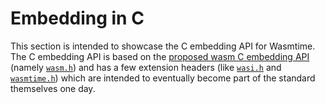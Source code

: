 # Embedding in C

This section is intended to showcase the C embedding API for Wasmtime. The C
embedding API is based on the [proposed wasm C embedding API][proposal] (namely
[`wasm.h`]) and has a few extension headers (like [`wasi.h`] and
[`wasmtime.h`]) which are intended to eventually become part of the standard
themselves one day.

[proposal]: https://github.com/webassembly/wasm-c-api
[`wasm.h`]: https://github.com/WebAssembly/wasm-c-api/blob/master/include/wasm.h
[`wasi.h`]: https://github.com/bytecodealliance/wasmtime/blob/master/crates/c-api/include/wasi.h
[`wasmtime.h`]: https://github.com/bytecodealliance/wasmtime/blob/master/crates/c-api/include/wasmtime.h
